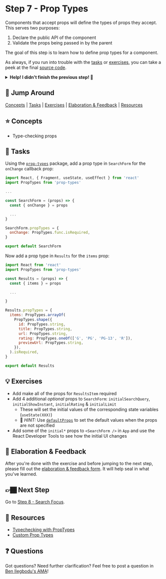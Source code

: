 # Step 7 - Prop Types

Components that accept props will define the types of props they accept. This serves two purposes:

1. Declare the public API of the component
2. Validate the props being passed in by the parent

The goal of this step is to learn how to define prop types for a component.

As always, if you run into trouble with the [tasks](#tasks) or [exercises](#exercises), you can take a peek at the final [source code](./).

<details>
  <summary><b>Help! I didn't finish the previous step! 🚨</b></summary>

If you didn't successfully complete the previous step, you can jump right in by copying the step.

Complete the [setup instructions](../../README.md#setup) if you have not yet followed them.

Re-run the setup script, but use the previous step as a starting point:

```sh
npm run setup -- src/06-components
```

Restart the app:

```sh
npm start
```

After some initial compiling, a new browser window should open up at http://localhost:3000/, and you should be able to continue on with the tasks below.

</details>

## 🐇 Jump Around

[Concepts](#-concepts) | [Tasks](#-tasks) | [Exercises](#-exercises) | [Elaboration & Feedback](#-elaboration--feedback) | [Resources](#-resources)

## ⭐ Concepts

- Type-checking props

## 📝 Tasks

Using the [`prop-types`](https://reactjs.org/docs/typechecking-with-proptypes.html) package, add a prop type in `SearchForm` for the `onChange` callback prop:

```js
import React, { Fragment, useState, useEffect } from 'react'
import PropTypes from 'prop-types'

...

const SearchForm = (props) => {
  const { onChange } = props

  ...
}

SearchForm.propTypes = {
  onChange: PropTypes.func.isRequired,
}

export default SearchForm
```

Now add a prop type in `Results` for the `items` prop:

```js
import React from 'react'
import PropTypes from 'prop-types'

const Results = (props) => {
  const { items } = props

  ...

}

Results.propTypes = {
  items: PropTypes.arrayOf(
    PropTypes.shape({
      id: PropTypes.string,
      title: PropTypes.string,
      url: PropTypes.string,
      rating: PropTypes.oneOf(['G', 'PG', 'PG-13', 'R']),
      previewUrl: PropTypes.string,
    }),
  ).isRequired,
}

export default Results
```

## 💡 Exercises

- Add make all of the props for `ResultsItem` required
- Add 4 additional _optional_ props to `SearchForm`: `initialSearchQuery`, `initialShowInstant`, `initialRating` & `initialLimit`
  - These will set the initial values of the corresponding state variables (`useState(XXX)`)
  - 🔑 _HINT:_ Use [`defaultProps`](https://reactjs.org/docs/typechecking-with-proptypes.html#default-prop-values) to set the default values when the props are not specified
- Add some of the `initial*` props to `<SearchForm />` in `App` and use the React Developer Tools to see how the initial UI changes

## 🧠 Elaboration & Feedback

After you're done with the exercise and before jumping to the next step, please fill out the [elaboration & feedback form](https://docs.google.com/forms/d/e/1FAIpQLScRocWvtbrl4XmT5_NRiE8bSK3CMZil-ZQByBAt8lpsurcRmw/viewform?usp=pp_url&entry.1671251225=React+FUNdamentals+Workshop&entry.1984987236=Step+7+-+Prop+Types). It will help seal in what you've learned.

## 👉🏾 Next Step

Go to [Step 8 - Search Focus](../08-search-focus/).

## 📕 Resources

- [Typechecking with PropTypes](https://reactjs.org/docs/typechecking-with-proptypes.html)
- [Custom Prop Types](https://github.com/airbnb/prop-types)

## ❓ Questions

Got questions? Need further clarification? Feel free to post a question in [Ben Ilegbodu's AMA](http://www.benmvp.com/ama/)!
